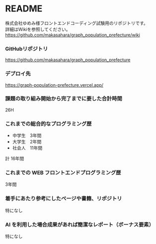 # README

株式会社ゆめみ様フロントエンドコーディング試験用のリポジトリです。\
詳細はWikiを参照してください。\
https://github.com/makasahara/graph_population_prefecture/wiki

### GitHubリポジトリ
https://github.com/makasahara/graph_population_prefecture

### デプロイ先
https://graph-population-prefecture.vercel.app/

### 課題の取り組み開始から完了までに要した合計時間
26H

### これまでの総合的なプログラミング歴
- 中学生　3年間
- 大学生　2年間
- 社会人　11年間

計 16年間

### これまでの WEB フロントエンドプログラミング歴
3年間

### 着手にあたり参考にしたページや書籍、リポジトリ
特になし

### AI を利用した場合成果があれば簡潔なレポート（ボーナス要素）
特になし
